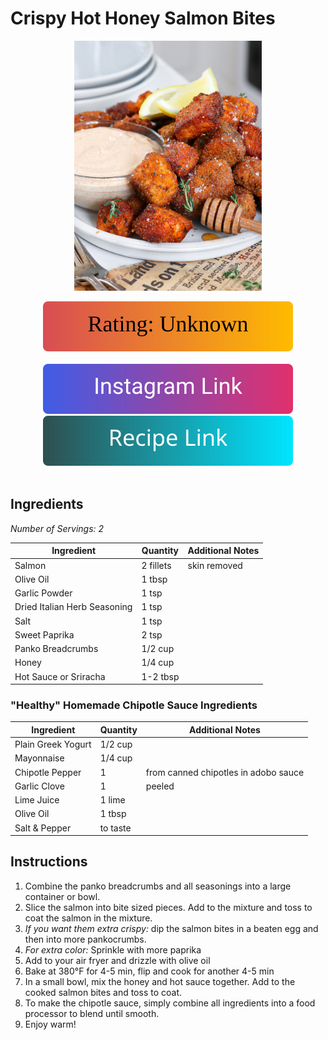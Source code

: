 # Crispy Hot Honey Salmon Bites
<p align="center">
  <img src="images/crispy-hot-honey-salmon-bites.jpg" width="300" height="400">
</p>

<div align="center">
  <img src="../graphics/svg/stars-unknown.svg" alt="Rating">
</div>

<br>

<div align="center">
  <a href="https://www.instagram.com/reel/CrTkE0nATGs/?igshid=MzRlODBiNWFlZA%3D%3D">
    <img src="../graphics/svg/link-button-instagram.svg" alt="Instagram Link">
  </a>
</div>

<div align="center">
  <a href="https://www.abrightmoment.com/recipes/air-fryer-crispy-hot-honey-salmon-bites">
    <img src="../graphics/svg/link-button-recipe.svg" alt="Recipe Link">
  </a>
</div>

<br>

## Ingredients
*Number of Servings: 2*

| Ingredient | Quantity | Additional Notes |
| --- | --- | --- |
| Salmon | 2 fillets | skin removed |
| Olive Oil | 1 tbsp |
| Garlic Powder | 1 tsp |
| Dried Italian Herb Seasoning | 1 tsp |
| Salt | 1 tsp |
| Sweet Paprika | 2 tsp |
| Panko Breadcrumbs | 1/2 cup |
| Honey | 1/4 cup |
| Hot Sauce or Sriracha | 1-2 tbsp |

### "Healthy" Homemade Chipotle Sauce Ingredients
| Ingredient | Quantity | Additional Notes |
| --- | --- | --- |
| Plain Greek Yogurt | 1/2 cup |
| Mayonnaise | 1/4 cup |
| Chipotle Pepper | 1 | from canned chipotles in adobo sauce |
| Garlic Clove | 1 | peeled |
| Lime Juice | 1 lime |
| Olive Oil | 1 tbsp |
| Salt & Pepper | to taste |

## Instructions
1. Combine the panko breadcrumbs and all seasonings into a large container or bowl.
1. Slice the salmon into bite sized pieces. Add to the mixture and toss to coat the salmon in the mixture.
1. *If you want them extra crispy:* dip the salmon bites in a beaten egg and then into more pankocrumbs.
1. *For extra color:* Sprinkle with more paprika
1. Add to your air fryer and drizzle with olive oil
1. Bake at 380°F for 4-5 min, flip and cook for another 4-5 min
1. In a small bowl, mix the honey and hot sauce together. Add to the cooked salmon bites and toss to coat.
1. To make the chipotle sauce, simply combine all ingredients into a food processor to blend until smooth.
1. Enjoy warm!
